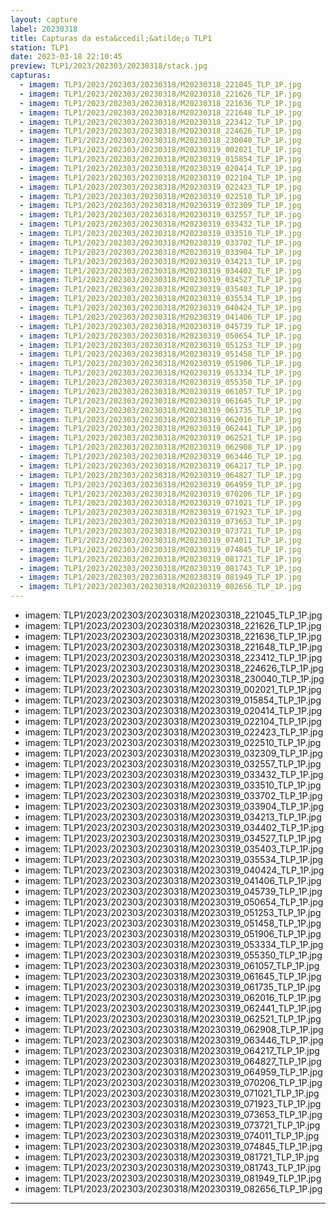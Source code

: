 ```yaml
---
layout: capture
label: 20230318
title: Capturas da esta&ccedil;&atilde;o TLP1
station: TLP1
date: 2023-03-18 22:10:45
preview: TLP1/2023/202303/20230318/stack.jpg
capturas:
  - imagem: TLP1/2023/202303/20230318/M20230318_221045_TLP_1P.jpg
  - imagem: TLP1/2023/202303/20230318/M20230318_221626_TLP_1P.jpg
  - imagem: TLP1/2023/202303/20230318/M20230318_221636_TLP_1P.jpg
  - imagem: TLP1/2023/202303/20230318/M20230318_221648_TLP_1P.jpg
  - imagem: TLP1/2023/202303/20230318/M20230318_223412_TLP_1P.jpg
  - imagem: TLP1/2023/202303/20230318/M20230318_224626_TLP_1P.jpg
  - imagem: TLP1/2023/202303/20230318/M20230318_230040_TLP_1P.jpg
  - imagem: TLP1/2023/202303/20230318/M20230319_002021_TLP_1P.jpg
  - imagem: TLP1/2023/202303/20230318/M20230319_015854_TLP_1P.jpg
  - imagem: TLP1/2023/202303/20230318/M20230319_020414_TLP_1P.jpg
  - imagem: TLP1/2023/202303/20230318/M20230319_022104_TLP_1P.jpg
  - imagem: TLP1/2023/202303/20230318/M20230319_022423_TLP_1P.jpg
  - imagem: TLP1/2023/202303/20230318/M20230319_022510_TLP_1P.jpg
  - imagem: TLP1/2023/202303/20230318/M20230319_032309_TLP_1P.jpg
  - imagem: TLP1/2023/202303/20230318/M20230319_032557_TLP_1P.jpg
  - imagem: TLP1/2023/202303/20230318/M20230319_033432_TLP_1P.jpg
  - imagem: TLP1/2023/202303/20230318/M20230319_033510_TLP_1P.jpg
  - imagem: TLP1/2023/202303/20230318/M20230319_033702_TLP_1P.jpg
  - imagem: TLP1/2023/202303/20230318/M20230319_033904_TLP_1P.jpg
  - imagem: TLP1/2023/202303/20230318/M20230319_034213_TLP_1P.jpg
  - imagem: TLP1/2023/202303/20230318/M20230319_034402_TLP_1P.jpg
  - imagem: TLP1/2023/202303/20230318/M20230319_034527_TLP_1P.jpg
  - imagem: TLP1/2023/202303/20230318/M20230319_035403_TLP_1P.jpg
  - imagem: TLP1/2023/202303/20230318/M20230319_035534_TLP_1P.jpg
  - imagem: TLP1/2023/202303/20230318/M20230319_040424_TLP_1P.jpg
  - imagem: TLP1/2023/202303/20230318/M20230319_041406_TLP_1P.jpg
  - imagem: TLP1/2023/202303/20230318/M20230319_045739_TLP_1P.jpg
  - imagem: TLP1/2023/202303/20230318/M20230319_050654_TLP_1P.jpg
  - imagem: TLP1/2023/202303/20230318/M20230319_051253_TLP_1P.jpg
  - imagem: TLP1/2023/202303/20230318/M20230319_051458_TLP_1P.jpg
  - imagem: TLP1/2023/202303/20230318/M20230319_051906_TLP_1P.jpg
  - imagem: TLP1/2023/202303/20230318/M20230319_053334_TLP_1P.jpg
  - imagem: TLP1/2023/202303/20230318/M20230319_055350_TLP_1P.jpg
  - imagem: TLP1/2023/202303/20230318/M20230319_061057_TLP_1P.jpg
  - imagem: TLP1/2023/202303/20230318/M20230319_061645_TLP_1P.jpg
  - imagem: TLP1/2023/202303/20230318/M20230319_061735_TLP_1P.jpg
  - imagem: TLP1/2023/202303/20230318/M20230319_062016_TLP_1P.jpg
  - imagem: TLP1/2023/202303/20230318/M20230319_062441_TLP_1P.jpg
  - imagem: TLP1/2023/202303/20230318/M20230319_062521_TLP_1P.jpg
  - imagem: TLP1/2023/202303/20230318/M20230319_062908_TLP_1P.jpg
  - imagem: TLP1/2023/202303/20230318/M20230319_063446_TLP_1P.jpg
  - imagem: TLP1/2023/202303/20230318/M20230319_064217_TLP_1P.jpg
  - imagem: TLP1/2023/202303/20230318/M20230319_064827_TLP_1P.jpg
  - imagem: TLP1/2023/202303/20230318/M20230319_064959_TLP_1P.jpg
  - imagem: TLP1/2023/202303/20230318/M20230319_070206_TLP_1P.jpg
  - imagem: TLP1/2023/202303/20230318/M20230319_071021_TLP_1P.jpg
  - imagem: TLP1/2023/202303/20230318/M20230319_071923_TLP_1P.jpg
  - imagem: TLP1/2023/202303/20230318/M20230319_073653_TLP_1P.jpg
  - imagem: TLP1/2023/202303/20230318/M20230319_073721_TLP_1P.jpg
  - imagem: TLP1/2023/202303/20230318/M20230319_074011_TLP_1P.jpg
  - imagem: TLP1/2023/202303/20230318/M20230319_074845_TLP_1P.jpg
  - imagem: TLP1/2023/202303/20230318/M20230319_081721_TLP_1P.jpg
  - imagem: TLP1/2023/202303/20230318/M20230319_081743_TLP_1P.jpg
  - imagem: TLP1/2023/202303/20230318/M20230319_081949_TLP_1P.jpg
  - imagem: TLP1/2023/202303/20230318/M20230319_082656_TLP_1P.jpg
---
```

  - imagem: TLP1/2023/202303/20230318/M20230318_221045_TLP_1P.jpg
  - imagem: TLP1/2023/202303/20230318/M20230318_221626_TLP_1P.jpg
  - imagem: TLP1/2023/202303/20230318/M20230318_221636_TLP_1P.jpg
  - imagem: TLP1/2023/202303/20230318/M20230318_221648_TLP_1P.jpg
  - imagem: TLP1/2023/202303/20230318/M20230318_223412_TLP_1P.jpg
  - imagem: TLP1/2023/202303/20230318/M20230318_224626_TLP_1P.jpg
  - imagem: TLP1/2023/202303/20230318/M20230318_230040_TLP_1P.jpg
  - imagem: TLP1/2023/202303/20230318/M20230319_002021_TLP_1P.jpg
  - imagem: TLP1/2023/202303/20230318/M20230319_015854_TLP_1P.jpg
  - imagem: TLP1/2023/202303/20230318/M20230319_020414_TLP_1P.jpg
  - imagem: TLP1/2023/202303/20230318/M20230319_022104_TLP_1P.jpg
  - imagem: TLP1/2023/202303/20230318/M20230319_022423_TLP_1P.jpg
  - imagem: TLP1/2023/202303/20230318/M20230319_022510_TLP_1P.jpg
  - imagem: TLP1/2023/202303/20230318/M20230319_032309_TLP_1P.jpg
  - imagem: TLP1/2023/202303/20230318/M20230319_032557_TLP_1P.jpg
  - imagem: TLP1/2023/202303/20230318/M20230319_033432_TLP_1P.jpg
  - imagem: TLP1/2023/202303/20230318/M20230319_033510_TLP_1P.jpg
  - imagem: TLP1/2023/202303/20230318/M20230319_033702_TLP_1P.jpg
  - imagem: TLP1/2023/202303/20230318/M20230319_033904_TLP_1P.jpg
  - imagem: TLP1/2023/202303/20230318/M20230319_034213_TLP_1P.jpg
  - imagem: TLP1/2023/202303/20230318/M20230319_034402_TLP_1P.jpg
  - imagem: TLP1/2023/202303/20230318/M20230319_034527_TLP_1P.jpg
  - imagem: TLP1/2023/202303/20230318/M20230319_035403_TLP_1P.jpg
  - imagem: TLP1/2023/202303/20230318/M20230319_035534_TLP_1P.jpg
  - imagem: TLP1/2023/202303/20230318/M20230319_040424_TLP_1P.jpg
  - imagem: TLP1/2023/202303/20230318/M20230319_041406_TLP_1P.jpg
  - imagem: TLP1/2023/202303/20230318/M20230319_045739_TLP_1P.jpg
  - imagem: TLP1/2023/202303/20230318/M20230319_050654_TLP_1P.jpg
  - imagem: TLP1/2023/202303/20230318/M20230319_051253_TLP_1P.jpg
  - imagem: TLP1/2023/202303/20230318/M20230319_051458_TLP_1P.jpg
  - imagem: TLP1/2023/202303/20230318/M20230319_051906_TLP_1P.jpg
  - imagem: TLP1/2023/202303/20230318/M20230319_053334_TLP_1P.jpg
  - imagem: TLP1/2023/202303/20230318/M20230319_055350_TLP_1P.jpg
  - imagem: TLP1/2023/202303/20230318/M20230319_061057_TLP_1P.jpg
  - imagem: TLP1/2023/202303/20230318/M20230319_061645_TLP_1P.jpg
  - imagem: TLP1/2023/202303/20230318/M20230319_061735_TLP_1P.jpg
  - imagem: TLP1/2023/202303/20230318/M20230319_062016_TLP_1P.jpg
  - imagem: TLP1/2023/202303/20230318/M20230319_062441_TLP_1P.jpg
  - imagem: TLP1/2023/202303/20230318/M20230319_062521_TLP_1P.jpg
  - imagem: TLP1/2023/202303/20230318/M20230319_062908_TLP_1P.jpg
  - imagem: TLP1/2023/202303/20230318/M20230319_063446_TLP_1P.jpg
  - imagem: TLP1/2023/202303/20230318/M20230319_064217_TLP_1P.jpg
  - imagem: TLP1/2023/202303/20230318/M20230319_064827_TLP_1P.jpg
  - imagem: TLP1/2023/202303/20230318/M20230319_064959_TLP_1P.jpg
  - imagem: TLP1/2023/202303/20230318/M20230319_070206_TLP_1P.jpg
  - imagem: TLP1/2023/202303/20230318/M20230319_071021_TLP_1P.jpg
  - imagem: TLP1/2023/202303/20230318/M20230319_071923_TLP_1P.jpg
  - imagem: TLP1/2023/202303/20230318/M20230319_073653_TLP_1P.jpg
  - imagem: TLP1/2023/202303/20230318/M20230319_073721_TLP_1P.jpg
  - imagem: TLP1/2023/202303/20230318/M20230319_074011_TLP_1P.jpg
  - imagem: TLP1/2023/202303/20230318/M20230319_074845_TLP_1P.jpg
  - imagem: TLP1/2023/202303/20230318/M20230319_081721_TLP_1P.jpg
  - imagem: TLP1/2023/202303/20230318/M20230319_081743_TLP_1P.jpg
  - imagem: TLP1/2023/202303/20230318/M20230319_081949_TLP_1P.jpg
  - imagem: TLP1/2023/202303/20230318/M20230319_082656_TLP_1P.jpg
---

